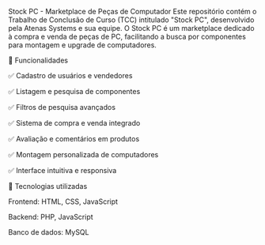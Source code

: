 Stock PC - Marketplace de Peças de Computador
Este repositório contém o Trabalho de Conclusão de Curso (TCC) intitulado "Stock PC", desenvolvido pela Atenas Systems e sua equipe. O Stock PC é um marketplace dedicado à compra e venda de peças de PC, facilitando a busca por componentes para montagem e upgrade de computadores.
‎


📌 Funcionalidades

✅ Cadastro de usuários e vendedores

✅ Listagem e pesquisa de componentes

✅ Filtros de pesquisa avançados

✅ Sistema de compra e venda integrado

✅ Avaliação e comentários em produtos

✅ Montagem personalizada de computadores

✅ Interface intuitiva e responsiva


🚀 Tecnologias utilizadas

Frontend: HTML, CSS, JavaScript

Backend: PHP, JavaScript

Banco de dados: MySQL

